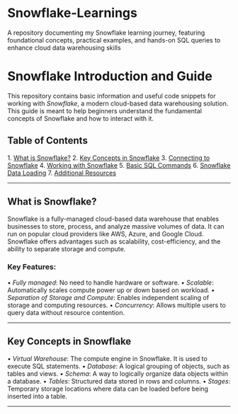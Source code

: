 # Snowflake-Learnings
A repository documenting my Snowflake learning journey, featuring foundational concepts, practical examples, and hands-on SQL queries to enhance cloud data warehousing skills

# Snowflake Introduction and Guide

This repository contains basic information and useful code snippets for working with *Snowflake*, a modern cloud-based data warehousing solution. This guide is meant to help beginners understand the fundamental concepts of Snowflake and how to interact with it.

## Table of Contents
1.⁠ ⁠[What is Snowflake?](#what-is-snowflake)
2.⁠ ⁠[Key Concepts in Snowflake](#key-concepts-in-snowflake)
3.⁠ ⁠[Connecting to Snowflake](#connecting-to-snowflake)
4.⁠ ⁠[Working with Snowflake](#working-with-snowflake)
5.⁠ ⁠[Basic SQL Commands](#basic-sql-commands)
6.⁠ ⁠[Snowflake Data Loading](#snowflake-data-loading)
7.⁠ ⁠[Additional Resources](#additional-resources)

---

## What is Snowflake?

Snowflake is a fully-managed cloud-based data warehouse that enables businesses to store, process, and analyze massive volumes of data. It can run on popular cloud providers like AWS, Azure, and Google Cloud. Snowflake offers advantages such as scalability, cost-efficiency, and the ability to separate storage and compute.

### Key Features:
•⁠  ⁠*Fully managed*: No need to handle hardware or software.
•⁠  ⁠*Scalable*: Automatically scales compute power up or down based on workload.
•⁠  ⁠*Separation of Storage and Compute*: Enables independent scaling of storage and computing resources.
•⁠  ⁠*Concurrency*: Allows multiple users to query data without resource contention.

---

## Key Concepts in Snowflake

•⁠  ⁠*Virtual Warehouse*: The compute engine in Snowflake. It is used to execute SQL statements.
•⁠  ⁠*Database*: A logical grouping of objects, such as tables and views.
•⁠  ⁠*Schema*: A way to logically organize data objects within a database.
•⁠  ⁠*Tables*: Structured data stored in rows and columns.
•⁠  ⁠*Stages*: Temporary storage locations where data can be loaded before being inserted into a table.

---

